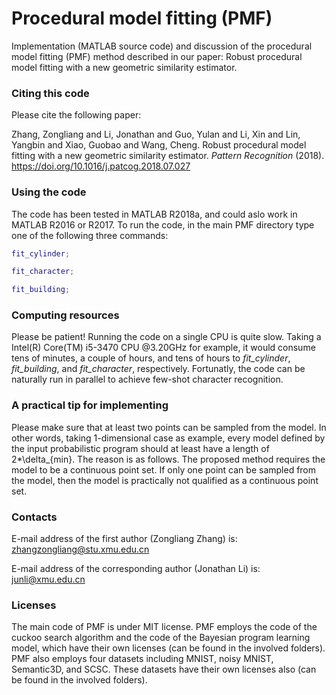 # Procedural model fitting (PMF)

Implementation (MATLAB source code) and discussion of the procedural model fitting (PMF) method described in our paper: Robust procedural model fitting with a new geometric similarity estimator.

### Citing this code
Please cite the following paper:

Zhang, Zongliang and Li, Jonathan and Guo, Yulan and Li, Xin and Lin, Yangbin and Xiao, Guobao and Wang, Cheng. Robust procedural model fitting with a new geometric similarity estimator. _Pattern Recognition_ (2018). https://doi.org/10.1016/j.patcog.2018.07.027

### Using the code
The code has been tested in MATLAB R2018a, and could aslo work in MATLAB R2016 or R2017. To run the code, in the main PMF directory type one of the following three commands:
```matlab
fit_cylinder;

fit_character;

fit_building;
```

### Computing resources

Please be patient! Running the code on a single CPU is quite slow. Taking a Intel(R) Core(TM) i5-3470 CPU @3.20GHz for example, it would consume tens of minutes, a couple of hours, and tens of hours to _fit_cylinder_, _fit_building_, and _fit_character_, respectively. Fortunatly, the code can be naturally run in parallel to achieve few-shot character recognition.


### A practical tip for implementing

Please make sure that at least two points can be sampled from the model. In other words, taking 1-dimensional case as example, every model defined by the input probabilistic program should at least have a length of 2*\delta_{min}. The reason is as follows. The proposed method requires the model to be a continuous point set. If only one point can be sampled from the model, then the model is practically not qualified as a continuous point set.


### Contacts
E-mail address of the first author (Zongliang Zhang) is: zhangzongliang@stu.xmu.edu.cn

E-mail address of the corresponding author (Jonathan Li) is: junli@xmu.edu.cn

### Licenses
The main code of PMF is under MIT license. PMF employs the code of the cuckoo search algorithm and the code of the Bayesian program learning model, which have their own licenses (can be found in the involved folders). PMF also employs four datasets including MNIST, noisy MNIST, Semantic3D, and SCSC. These datasets have their own licenses also (can be found in the involved folders).